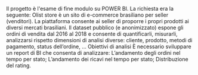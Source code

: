 Il progetto è l'esame di fine modulo su POWER BI. 
La richiesta era la seguente: Olist store è un sito di e-commerce brasiliano per seller (venditori).
La piattaforma consente ai seller di proporre i propri prodotti ai diversi mercati brasiliani.
Il dataset pubblico (e anonimizzato) espone gli ordini di vendita dal 2016 al 2018 e consente di quantificarli, misurarli, analizzarsi rispetto dimensioni di analisi diverse: cliente, prodotto, metodi di pagamento, status dell’ordine, …
Obiettivi di analisi
È necessario sviluppare un report di BI che consenta di analizzare:
L’andamento degli ordini nel tempo per stato;
L’andamento dei ricavi nel tempo per stato;
Distribuzione del rating.
